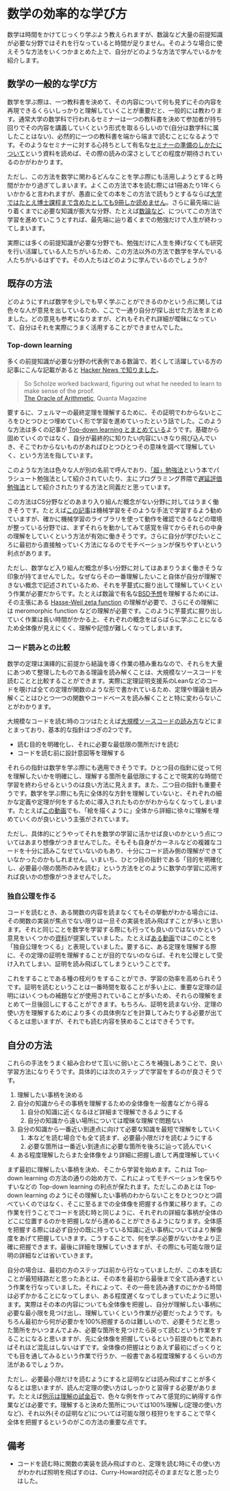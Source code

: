 # 数学の効率的な学び方

数学は時間をかけてじっくり学ぶよう教えられますが、数論など大量の前提知識が必要な分野ではそれを行なっていると時間が足りません。そのような場合に使えそうな方法をいくつかまとめた上で、自分がどのような方法で学んでいるかを紹介します。

## 数学の一般的な学び方

数学を学ぶ際は、一つ教科書を決めて、その内容について何も見ずにその内容を再現できるくらいしっかりと理解していくことが重要だと、一般的には教わります。通常大学の数学科で行われるセミナーは一つの教科書を決めて参加者が持ち回りでその内容を講義していくという形式を取るらしいので(自分は数学科に属したことはない)、必然的に一つの教科書を端から端まで読むことになるようです。そのようなセミナーに対する心持ちとして有名な[セミナーの準備のしかたについて](https://www.ms.u-tokyo.ac.jp/~yasuyuki/sem.htm)という資料を読めば、その際の読みの深さとしてどの程度が期待されているのかがわかります。

ただし、この方法を数学に関わるどんなことを学ぶ際にも活用しようとすると時間がかかり過ぎてしまいます。よくこの方法で本を読む際には1冊あたり1年くらいかかると言われますが、愚直に全ての本をこの方法で読もうとするならば[大学ではたとえ博士課程まで含めたとしても9冊しか読めません](https://jp.quora.com/%E6%95%B0%E5%AD%A6%E6%9B%B8%E3%81%AF%E4%B8%80%E5%86%8A%E8%AA%AD%E3%82%80%E3%81%AE%E3%81%AB%E4%B8%80%E5%B9%B4%E3%81%8B%E3%81%8B%E3%82%8B-%E3%81%AA%E3%81%A9%E3%81%A8%E3%82%88%E3%81%8F%E8%81%9E%E3%81%8D%E3%81%BE)。さらに最先端に辿り着くまでに必要な知識が膨大な分野、たとえば[数論など](https://mathoverflow.net/questions/354542/how-and-when-do-i-learn-so-much-mathematics)、についてこの方法で学習を進めていこうとすれば、最先端に辿り着くまでの勉強だけで人生が終わってしまいます。

実際には多くの前提知識が必要な分野でも、勉強だけに人生を捧げなくても研究を行い活躍している人たちがいるため、この方法以外の方法で数学を学んでいる人たちがいるはずです。その人たちはどのように学んでいるのでしょうか?

## 既存の方法

どのようにすれば数学を少しでも早く学ぶことができるのかという点に関しては色々な人が意見を出しているため、ここで一通り自分が探し出せた方法をまとめました。どの意見も参考になりますが、どれもそれぞれ詳細が曖昧になっていて、自分はそれを実際にうまく活用することができませんでした。

### Top-down learning

多くの前提知識が必要な分野の代表例である数論で、若くして活躍している方の記事にこんな記載があると [Hacker News で知りました](https://news.ycombinator.com/item?id=18940967)。
> So Scholze worked backward, figuring out what he needed to learn to make sense of the proof.  
> [The Oracle of Arithmetic](https://www.quantamagazine.org/peter-scholze-and-the-future-of-arithmetic-geometry-20160628), Quanta Magazine

要するに、フェルマーの最終定理を理解するために、その証明でわからないところをひとつひとつ埋めていく形で学習を進めていったという話でした。このような方法は多くの記事が [Top-down learning とまとめている](https://journeyinmath.wordpress.com/2021/04/13/top-down-approach-of-learning/)ようです。基礎から固めていくのではなく、自分が最終的に知りたい内容にいきなり飛び込んでいき、そこでわからないものがあればひとつひとつその意味を調べて理解していく、という方法を指しています。

このような方法は色々な人が別の名前で呼んでおり、[「超」勉強法](https://bookclub.kodansha.co.jp/product?item=0000177553)という本でパラシュート勉強法として紹介されていたり、主にプログラミング界隈で[遅延評価勉強法](https://lukesilvia.hatenablog.com/entry/20080402/1207149044)として紹介されたりする方法と同義だと思っています。

この方法はCS分野などのあまり入り組んだ概念がない分野に対してはうまく働きそうです。たとえば[この記事](https://machinelearningmastery.com/youre-wrong-machine-learning-not-hard/)は機械学習をそのような手法で学習するよう勧めていますが、確かに機械学習のライブラリを使って動作を確認できるなどの環境が整っている分野では、まずそれらを動かしてみて感覚を得てからそれらの中身の理解をしていくという方法が有効に働きそうです。さらに自分が学びたいところに最初から直接触っていく方法になるのでモチベーションが保ちやすいという利点があります。

ただし、数学など入り組んだ概念が多い分野に対してはあまりうまく働きそうな印象が持てませんでした。なぜならその一番理解したいこと自体が自分が理解できない概念で記述されているため、それを芋蔓式に掘り出して理解していくという作業が必要だからです。たとえば数論で有名な[BSD予想](https://en.wikipedia.org/wiki/Birch_and_Swinnerton-Dyer_conjecture)を理解するためには、その主張にある [Hasse-Weil zeta function](https://en.wikipedia.org/wiki/Hasse%E2%80%93Weil_zeta_function) の理解が必要で、さらにその理解には meromorphic function などの理解が必要です。このように芋蔓式に掘り出していく作業は長い時間がかかる上、それぞれの概念をばらばらに学ぶことになるため全体像が見えにくく、理解や記憶が難しくなってしまいます。

### コード読みとの比較

数学の定理は演繹的に前提から結論を導く作業の積み重ねなので、それらを大量にあつめて整理したものである理論を読み解くことは、大規模なソースコードを読むことと比較することができます。実際に定理証明支援系のLeanなどのコードを覗けば全ての定理が関数のような形で書かれているため、定理や理論を読み解くことはひとつ一つの関数やコードベースを読み解くことと特に変わらないことがわかります。

大規模なコードを読む時のコツはたとえば[大規模ソースコードの読み方](https://speakerdeck.com/sat/da-gui-mo-sosukodofalsedu-mifang)などにまとまっており、基本的な指針はつぎの2つです。

- 読む目的を明確化し、それに必要な最低限の箇所だけを読む
- コードを読む前に設計意図等を理解する

それらの指針は数学を学ぶ際にも適用できそうです。ひとつ目の指針に従って何を理解したいかを明確にし、理解する箇所を最低限にすることで現実的な時間で学習を終わらせるというのは良い方法に見えます。また、二つ目の指針も重要そうです。数学を学ぶ際にも先に全体的な方針を理解していないと、それぞれの細かな定義や定理が何をするために導入されたものかがわからなくなってしまいます。たとえば[この動画](https://www.youtube.com/watch?v=q-3IWEyfFQg)でも、「絵を描くように」全体から詳細に徐々に理解を埋めていくのが良いという主張がされています。

ただし、具体的にどうやってそれを数学の学習に活かせば良いのかという点についてはあまり想像がつきませんでした。そもそも自身がカーネルなどの複雑なコードを十分に読みこなせていないのもあり、十分にコード読み側の理解ができていなかったのかもしれません。いまいち、ひとつ目の指針である「目的を明確化し、必要最小限の箇所のみを読む」という方法をどのように数学の学習に応用すれば良いかの想像がつきませんでした。

### 独自公理を作る

コードを読むとき、ある関数の内容を読まなくてもその挙動がわかる場合には、その関数の実装が焦点でない限りは一旦その実装を読み飛ばすことが多いと思います。それと同じことを数学を学習する際にも行っても良いのではないかという意見をいくつかの[資料](http://www.r.dendai.ac.jp/misc/how_to_study_maths.pdf)が提案していました。たとえば[ある動画](https://www.youtube.com/watch?v=pBPyKuRhX8M)ではこのことを「独自公理をつくる」と表現していました。要するに、ある定理を理解する際に、その定理の証明を理解することが目的でないのならば、それを公理として受け入れてしまい、証明を読み飛ばしてしまうということです。

これをすることである種の枝刈りをすることができ、学習の効率を高められそうです。証明を読むということは一番時間を取ることが多い上に、重要な定理の証明にはいくつもの補題などが使用されていることが多いため、それらの理解をまとめて一旦後回しにすることができます。もちろん、証明を読まない分、定理の使い方を理解するためにより多くの具体例などを計算してみたりする必要が出てくるとは思いますが、それでも読む内容を狭めることはできそうです。

## 自分の方法

これらの手法をうまく組み合わせて互いに弱いところを補強しあうことで、良い学習方法になりそうです。具体的には次のステップで学習をするのが良さそうです。

1. 理解したい事柄を決める
1. 自分の知識からその事柄を理解するための全体像を一般書などから得る
    1. 自分の知識に近くなるほど詳細まで理解できるようにする
    1. 自分の知識から遠い場所については曖昧な理解で問題ない
1. 自分の知識から一番近い到達点に向けて必要な知識を最短で理解をしていく
    1. 本などを読む場合でも全て読まず、必要最小限だけを読むようにする
    1. 必要な箇所は一番近い到達点に必要な箇所を後ろに辿って読んでいく
1. ある程度理解したらまた全体像をより詳細に把握し直して再度理解していく

まず最初に理解したい事柄を決め、そこから学習を始めます。これは Top-down learning の方法の通りの始め方で、これによってモチベーションを保ちやすいなどの Top-down learning の利点が保たれます。ただしこのあとは Top-down learning のようにその理解したい事柄のわからないことをひとつひとつ調べていくのではなく、そこに至るまでの全体像を把握する作業に移ります。この作業を行うことでコードを読む時と同じように、それぞれの詳細な事柄が全体のどこに位置するのかを把握しながら進めることができるようになります。全体感を把握する際には必ず自分の既に持っている知識に近い事柄についてはより解像度をあげて把握していきます。こうすることで、何を学ぶ必要がないかをより正確に把握できます。最後に詳細を理解していきますが、その際にも可能な限り証明の詳細などは省いていきます。

自分の場合は、最初の方のステップは前から行なっていましたが、この本を読むことが最短経路だと思ったあとは、その本を最初から最後まで全て読み通すという作業を行なっていました。それによって、その一冊を読み通すのにかかる時間は必ずかかることになってしまい、ある程度遅くなってしまっていたように思います。実際はその本の内容についても全体像を把握し、自分が理解したい事柄に必要な最小限を見つけ出し、理解していくという作業が必要だったようです。もちろん最初から何が必要かを100%把握するのは難しいので、必要そうだと思った箇所をかいつまんでよみ、必要な箇所を見つけたら戻って読むという作業をすることになると思いますが、先に全体像を把握しているという前提のもとであればそれほど混乱はしないはずです。全体像の把握はとりあえず最初にざっくりとでも目を通してみるという作業で行うか、一般書である程度理解するくらいの方法があるでしょうか。

ただし、必要最小限だけを読むようにすると証明などは読み飛ばすことが多くなるとは思いますが、読んだ定理の使い方はしっかりと習得する必要があります。たとえば[例示は理解の試金石](https://mm.hyuki.net/n/nae6e0041a746?gs=0ae1f5b79be8)で、色々な例を作ってみて感覚的に納得する作業などは必要です。理解すると決めた箇所については100%理解し(定理の使い方など)、それ以外(その証明など)については可能な限り枝狩りをすることで早く全体を把握するというのがこの方法の重要な点です。

## 備考

- コードを読む時に関数の実装を読み飛ばすのと、定理を読む時にその使い方がわかれば照明を飛ばすのは、Curry-Howard対応そのままだなと思ったりはした。
